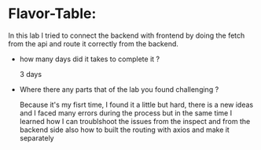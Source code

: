 # Flavor-Table:
 In this lab I tried to connect the backend with frontend by doing the fetch from the api and route it correctly from the backend.

 - how many days did it takes to complete it ?
   
   3 days

- Where there any parts that of the lab you found challenging ?
  
  Because it's my fisrt time, I found it a little but hard, there is a new ideas and I faced many errors during the process but in the same time
  I learned how I can troublshoot the issues from the inspect and from the backend side also how to built the routing with axios and make it separately 
